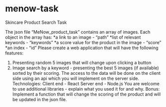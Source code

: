 # menow-task
Skincare Product Search Task

The json file “MeNow_product_task” contains an array of images.
Each object in the array has:
*a link to an image - “path”
*list of relevant keywords - “keywords”
*a score value for the product in the image - “score”
*an index - “id”
Please create a web application that will have the following features:
1. Presenting random 5 images that will change upon clicking a button
2. Image search by a keyword - presenting the best 5 images (if available) sorted by their
scoring.
The access to the data will be done on the client side using an api which you will implement
on the server side.
Technologies:
Client end - React
Server end - Node.js
You are welcome to use additional libraries - explain what you used it for and why.
Bonus:
Implement a function that will change the scoring of the product and will be updated in the
json file.
